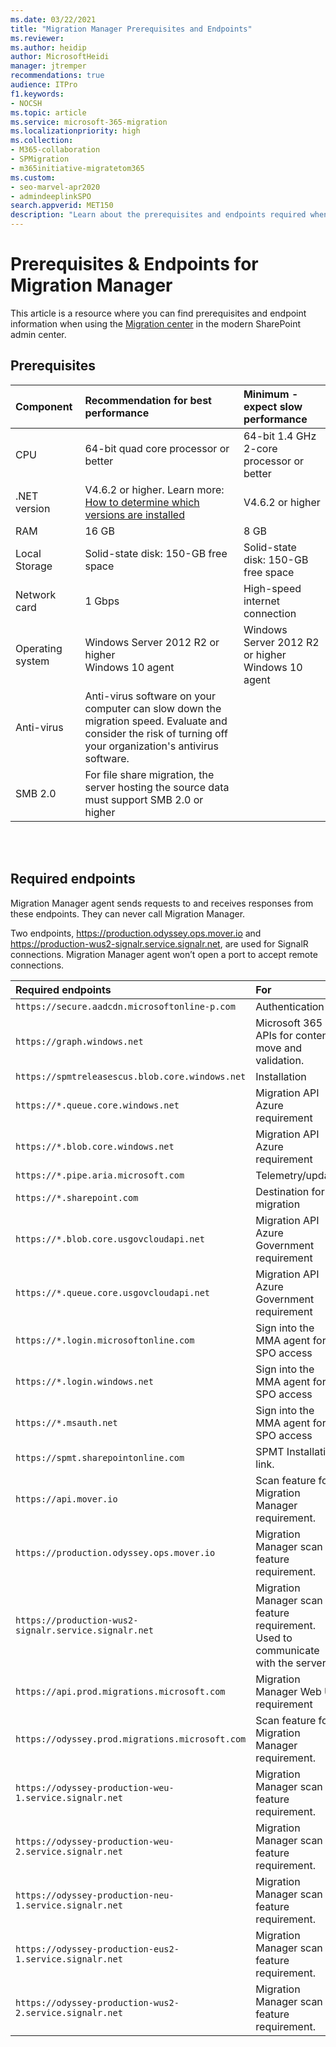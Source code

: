 ```yaml
---
ms.date: 03/22/2021
title: "Migration Manager Prerequisites and Endpoints"
ms.reviewer: 
ms.author: heidip
author: MicrosoftHeidi
manager: jtremper
recommendations: true
audience: ITPro
f1.keywords:
- NOCSH
ms.topic: article
ms.service: microsoft-365-migration
ms.localizationpriority: high
ms.collection: 
- M365-collaboration
- SPMigration
- m365initiative-migratetom365
ms.custom:
- seo-marvel-apr2020
- admindeeplinkSPO
search.appverid: MET150
description: "Learn about the prerequisites and endpoints required when using Migration Manager in the modern SharePoint Admin Center."
---
```

# Prerequisites & Endpoints for Migration Manager

This article is a resource where you can find prerequisites and endpoint information when using the <a href="https://go.microsoft.com/fwlink/?linkid=2185075" target="_blank">Migration center</a> in the modern SharePoint admin center.


## Prerequisites

| Component | Recommendation for best performance | Minimum - expect slow performance |
|:-----|:------|:-----|
|CPU|64-bit quad core processor or better|64-bit 1.4 GHz 2-core processor or better|
|.NET version|V4.6.2 or higher. Learn more: [How to determine which versions are installed](/dotnet/framework/migration-guide/how-to-determine-which-versions-are-installed)|V4.6.2 or higher|
|RAM|16 GB|8 GB|
|Local Storage|Solid-state disk: 150-GB free space|Solid-state disk: 150-GB free space|
|Network card|1 Gbps|High-speed internet connection|
|Operating system|Windows Server 2012 R2 or higher <br/>Windows 10 agent|Windows Server 2012 R2 or higher <br/>Windows 10 agent|
|Anti-virus|Anti-virus software on your computer can slow down the migration speed. Evaluate and consider the risk of turning off your organization's antivirus software. |
|SMB 2.0|For file share migration, the server hosting the source data must support SMB 2.0 or higher


<br/><br/>

## Required endpoints

Migration Manager agent sends requests to and receives responses from these endpoints.  They can never call Migration Manager.

Two endpoints, https://production.odyssey.ops.mover.io and https://production-wus2-signalr.service.signalr.net, are used for SignalR connections. Migration Manager agent won’t open a port to accept remote connections.


| Required endpoints | For |
|:-----|:-----|
|`https://secure.aadcdn.microsoftonline-p.com`|Authentication|
|`https://graph.windows.net`|Microsoft 365 APIs for content move and validation.|
|`https://spmtreleasescus.blob.core.windows.net`|Installation|
|`https://*.queue.core.windows.net`|Migration API Azure requirement|
|`https://*.blob.core.windows.net`|Migration API Azure requirement|
|`https://*.pipe.aria.microsoft.com`|Telemetry/update|
|`https://*.sharepoint.com`|Destination for migration|
|`https://*.blob.core.usgovcloudapi.net`|Migration API Azure Government requirement|
|`https://*.queue.core.usgovcloudapi.net`|Migration API Azure Government requirement|
|`https://*.login.microsoftonline.com`|Sign into the MMA agent for SPO access|
|`https://*.login.windows.net`|Sign into the MMA agent for SPO access|
|`https://*.msauth.net`|Sign into the MMA agent for SPO access|
|`https://spmt.sharepointonline.com`|SPMT Installation link.
|`https://api.mover.io`|Scan feature for Migration Manager requirement.|
|`https://production.odyssey.ops.mover.io`|Migration Manager scan feature requirement.|
|`https://production-wus2-signalr.service.signalr.net`|Migration Manager scan feature requirement. Used to communicate with the server.|
|`https://api.prod.migrations.microsoft.com`|Migration Manager Web UI requirement|
|`https://odyssey.prod.migrations.microsoft.com`|Scan feature for Migration Manager requirement.|
|`https://odyssey-production-weu-1.service.signalr.net`|Migration Manager scan feature requirement.|
|`https://odyssey-production-weu-2.service.signalr.net`|Migration Manager scan feature requirement.|
|`https://odyssey-production-neu-1.service.signalr.net`|Migration Manager scan feature requirement.|
|`https://odyssey-production-eus2-1.service.signalr.net`|Migration Manager scan feature requirement.|
|`https://odyssey-production-wus2-2.service.signalr.net`|Migration Manager scan feature requirement.|
